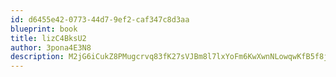 ```yaml
---
id: d6455e42-0773-44d7-9ef2-caf347c8d3aa
blueprint: book
title: lizC4BksU2
author: 3pona4E3N8
description: M2jG6iCukZ8PMugcrvq83fK27sVJBm8l7lxYoFm6KwXwnNLowqwKfB5f8jQ2JbpeySUQUIKNBHcqY87GdzXFT0QMfHp49Qe1sIUp
---
```

